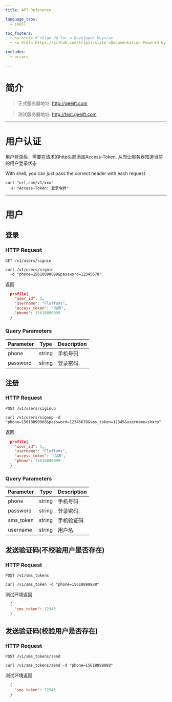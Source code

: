 ```yaml
---
title: API Reference

language_tabs:
  - shell

toc_footers:
  - <a href='#'>Sign Up for a Developer Key</a>
  - <a href='https://github.com/tripit/slate'>Documentation Powered by Slate</a>

includes:
  - errors

---
```


# 简介

> 正式服务器地址: http://geeift.com

> 测试服务器地址: http://test.geeift.com


--- 

# 用户认证

用户登录后，需要在请求的http头部添加Access-Token, 从而让服务器知道当前的用户登录状态

With shell, you can just pass the correct header with each request

```shell
curl "url.com/v1/xxx"
  -H "Access-Token: 登录令牌"
```

---

# 用户

## 登录


### HTTP Request


`GET /v1/users/signin`


```shell
curl /v1/users/signin
  -d "phone=15618890099&password=12345678"
```


返回

```json
  profile{
    "user_id": 1,
    "username": "Fluffums",
    "access_token": "令牌",
    "phone": 15618890099
  }
```

### Query Parameters

Parameter | Type | Description
--------- | ------- | -----------
phone | string | 手机号码.
password | string | 登录密码.


## 注册

### HTTP Request

`POST /v1/users/siginup`

```shell
curl /v1/users/signup -d "phone=15618899988&password=12345678&sms_token=12345&username=sharp"
```

返回

```json
  profile{
    "user_id": 1,
    "username": "Fluffums",
    "access_token": "令牌",
    "phone": 15618890099
  }
```

### Query Parameters

Parameter | Type | Description
--------- | ------- | -----------
phone | string | 手机号码.
password | string | 登录密码.
sms_token | string | 手机验证码.
username | string | 用户名.

## 发送验证码(不校验用户是否存在)

### HTTP Request

`POST /v1/sms_tokens`

```shell
curl /v1/sms_token -d "phone=15618899988"
```

测试环境返回


```json
  {
    "sms_token": 12345
  }
```

## 发送验证码(校验用户是否存在)

### HTTP Request

`POST /v1/sms_tokens/send`

```shell
curl /v1/sms_tokens/send -d "phone=15618899988"
```

测试环境返回

```json
  {
    "sms_token": 12345
  }
```

